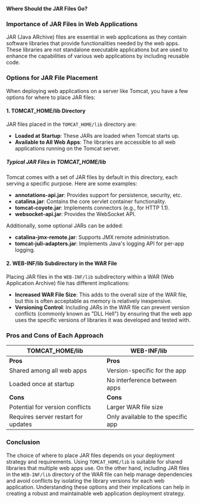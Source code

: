 **Where Should the JAR Files Go?**

### Importance of JAR Files in Web Applications
JAR (Java ARchive) files are essential in web applications as they contain software libraries that provide functionalities needed by the web apps. These libraries are not standalone executable applications but are used to enhance the capabilities of various web applications by including reusable code.

### Options for JAR File Placement
When deploying web applications on a server like Tomcat, you have a few options for where to place JAR files:

#### 1. **TOMCAT_HOME/lib Directory**
JAR files placed in the `TOMCAT_HOME/lib` directory are:
- **Loaded at Startup**: These JARs are loaded when Tomcat starts up.
- **Available to All Web Apps**: The libraries are accessible to all web applications running on the Tomcat server.

##### Typical JAR Files in TOMCAT_HOME/lib
Tomcat comes with a set of JAR files by default in this directory, each serving a specific purpose. Here are some examples:
- **annotations-api.jar**: Provides support for persistence, security, etc.
- **catalina.jar**: Contains the core servlet container functionality.
- **tomcat-coyote.jar**: Implements connectors (e.g., for HTTP 1.1).
- **websocket-api.jar**: Provides the WebSocket API.

Additionally, some optional JARs can be added:
- **catalina-jmx-remote.jar**: Supports JMX remote administration.
- **tomcat-juli-adapters.jar**: Implements Java's logging API for per-app logging.

#### 2. **WEB-INF/lib Subdirectory in the WAR File**
Placing JAR files in the `WEB-INF/lib` subdirectory within a WAR (Web Application Archive) file has different implications:
- **Increased WAR File Size**: This adds to the overall size of the WAR file, but this is often acceptable as memory is relatively inexpensive.
- **Versioning Control**: Including JARs in the WAR file can prevent version conflicts (commonly known as "DLL Hell") by ensuring that the web app uses the specific versions of libraries it was developed and tested with.

### Pros and Cons of Each Approach
| **TOMCAT_HOME/lib**            | **WEB-INF/lib**            |
|-------------------------------|-----------------------------|
| **Pros**                      | **Pros**                    |
| Shared among all web apps     | Version-specific for the app|
| Loaded once at startup        | No interference between apps|
| **Cons**                      | **Cons**                    |
| Potential for version conflicts| Larger WAR file size        |
| Requires server restart for updates | Only available to the specific app |

### Conclusion
The choice of where to place JAR files depends on your deployment strategy and requirements. Using `TOMCAT_HOME/lib` is suitable for shared libraries that multiple web apps use. On the other hand, including JAR files in the `WEB-INF/lib` directory of the WAR file can help manage dependencies and avoid conflicts by isolating the library versions for each web application. Understanding these options and their implications can help in creating a robust and maintainable web application deployment strategy.
